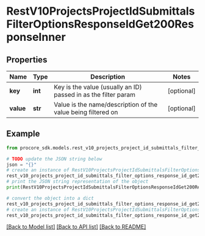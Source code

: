 # RestV10ProjectsProjectIdSubmittalsFilterOptionsResponseIdGet200ResponseInner


## Properties

Name | Type | Description | Notes
------------ | ------------- | ------------- | -------------
**key** | **int** | Key is the value (usually an ID) passed in as the filter param | [optional] 
**value** | **str** | Value is the name/description of the value being filtered on | [optional] 

## Example

```python
from procore_sdk.models.rest_v10_projects_project_id_submittals_filter_options_response_id_get200_response_inner import RestV10ProjectsProjectIdSubmittalsFilterOptionsResponseIdGet200ResponseInner

# TODO update the JSON string below
json = "{}"
# create an instance of RestV10ProjectsProjectIdSubmittalsFilterOptionsResponseIdGet200ResponseInner from a JSON string
rest_v10_projects_project_id_submittals_filter_options_response_id_get200_response_inner_instance = RestV10ProjectsProjectIdSubmittalsFilterOptionsResponseIdGet200ResponseInner.from_json(json)
# print the JSON string representation of the object
print(RestV10ProjectsProjectIdSubmittalsFilterOptionsResponseIdGet200ResponseInner.to_json())

# convert the object into a dict
rest_v10_projects_project_id_submittals_filter_options_response_id_get200_response_inner_dict = rest_v10_projects_project_id_submittals_filter_options_response_id_get200_response_inner_instance.to_dict()
# create an instance of RestV10ProjectsProjectIdSubmittalsFilterOptionsResponseIdGet200ResponseInner from a dict
rest_v10_projects_project_id_submittals_filter_options_response_id_get200_response_inner_from_dict = RestV10ProjectsProjectIdSubmittalsFilterOptionsResponseIdGet200ResponseInner.from_dict(rest_v10_projects_project_id_submittals_filter_options_response_id_get200_response_inner_dict)
```
[[Back to Model list]](../README.md#documentation-for-models) [[Back to API list]](../README.md#documentation-for-api-endpoints) [[Back to README]](../README.md)


